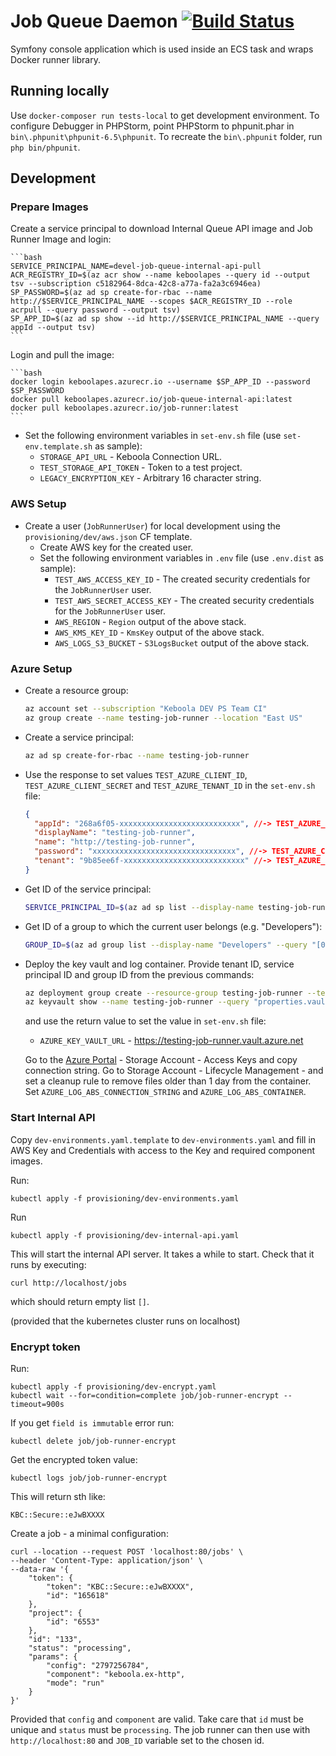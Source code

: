 # Job Queue Daemon [![Build Status](https://dev.azure.com/keboola-dev/job-runner/_apis/build/status/keboola.job-runner?branchName=master)](https://dev.azure.com/keboola-dev/job-runner/_build/latest?definitionId=5&branchName=master)

Symfony console application which is used inside an ECS task and wraps Docker runner library.

## Running locally
Use `docker-composer run tests-local` to get development environment.
To configure Debugger in PHPStorm, point PHPStorm to phpunit.phar in `bin\.phpunit\phpunit-6.5\phpunit`.
To recreate the `bin\.phpunit` folder, run `php bin/phpunit`.

## Development

### Prepare Images
Create a service principal to download Internal Queue API image and Job Runner Image and login:

    ```bash
	SERVICE_PRINCIPAL_NAME=devel-job-queue-internal-api-pull
	ACR_REGISTRY_ID=$(az acr show --name keboolapes --query id --output tsv --subscription c5182964-8dca-42c8-a77a-fa2a3c6946ea)
	SP_PASSWORD=$(az ad sp create-for-rbac --name http://$SERVICE_PRINCIPAL_NAME --scopes $ACR_REGISTRY_ID --role acrpull --query password --output tsv)
	SP_APP_ID=$(az ad sp show --id http://$SERVICE_PRINCIPAL_NAME --query appId --output tsv)	
    ```

Login and pull the image:

    ```bash
	docker login keboolapes.azurecr.io --username $SP_APP_ID --password $SP_PASSWORD
	docker pull keboolapes.azurecr.io/job-queue-internal-api:latest
	docker pull keboolapes.azurecr.io/job-runner:latest
    ```

- Set the following environment variables in `set-env.sh` file (use `set-env.template.sh` as sample):
    - `STORAGE_API_URL` - Keboola Connection URL.
    - `TEST_STORAGE_API_TOKEN` - Token to a test project.
    - `LEGACY_ENCRYPTION_KEY` - Arbitrary 16 character string.

### AWS Setup
- Create a user (`JobRunnerUser`) for local development using the `provisioning/dev/aws.json` CF template. 
    - Create AWS key for the created user. 
    - Set the following environment variables in `.env` file (use `.env.dist` as sample):
        - `TEST_AWS_ACCESS_KEY_ID` - The created security credentials for the `JobRunnerUser` user.
        - `TEST_AWS_SECRET_ACCESS_KEY` - The created security credentials for the `JobRunnerUser` user.
        - `AWS_REGION` - `Region` output of the above stack.
        - `AWS_KMS_KEY_ID` - `KmsKey` output of the above stack.
        - `AWS_LOGS_S3_BUCKET` - `S3LogsBucket` output of the above stack.

### Azure Setup

- Create a resource group:
    ```bash
    az account set --subscription "Keboola DEV PS Team CI"
    az group create --name testing-job-runner --location "East US"
    ```

- Create a service principal:
    ```bash
    az ad sp create-for-rbac --name testing-job-runner
    ```

- Use the response to set values `TEST_AZURE_CLIENT_ID`, `TEST_AZURE_CLIENT_SECRET` and `TEST_AZURE_TENANT_ID` in the `set-env.sh` file:
    ```json 
    {
      "appId": "268a6f05-xxxxxxxxxxxxxxxxxxxxxxxxxxx", //-> TEST_AZURE_CLIENT_ID
      "displayName": "testing-job-runner",
      "name": "http://testing-job-runner",
      "password": "xxxxxxxxxxxxxxxxxxxxxxxxxxxxxxxx", //-> TEST_AZURE_CLIENT_SECRET
      "tenant": "9b85ee6f-xxxxxxxxxxxxxxxxxxxxxxxxxxx" //-> TEST_AZURE_TENANT_ID
    }
    ```

- Get ID of the service principal:
    ```bash
    SERVICE_PRINCIPAL_ID=$(az ad sp list --display-name testing-job-runner --query "[0].objectId" --output tsv)
    ```

- Get ID of a group to which the current user belongs (e.g. "Developers"):
    ```bash
    GROUP_ID=$(az ad group list --display-name "Developers" --query "[0].objectId" --output tsv)
    ```

- Deploy the key vault and log container. Provide tenant ID, service principal ID and group ID from the previous commands:
    ```bash
    az deployment group create --resource-group testing-job-runner --template-file provisioning/dev/azure.json --parameters vault_name=testing-job-runner tenant_id=9b85ee6f-4fb0-4a46-8cb7-4dcc6b262a89 service_principal_object_id=$SERVICE_PRINCIPAL_ID group_object_id=$GROUP_ID storage_account_name=testingjobrunner container_name=debug-files
    az keyvault show --name testing-job-runner --query "properties.vaultUri"
    ```

    and use the return value to set the value in `set-env.sh` file:
    - `AZURE_KEY_VAULT_URL` - https://testing-job-runner.vault.azure.net

    Go to the [Azure Portal](https://portal.azure.com/) - Storage Account - Access Keys and copy connection string. 
    Go to Storage Account - Lifecycle Management - and set a cleanup rule to remove files older than 1 day from the container.
    Set  `AZURE_LOG_ABS_CONNECTION_STRING` and `AZURE_LOG_ABS_CONTAINER`.

### Start Internal API
Copy `dev-environments.yaml.template` to `dev-environments.yaml` and
fill in AWS Key and Credentials with access to the Key and required component images.

Run:
```
kubectl apply -f provisioning/dev-environments.yaml
```

Run
```
kubectl apply -f provisioning/dev-internal-api.yaml
```

This will start the internal API server. It takes a while to start. Check that it runs by executing:

```
curl http://localhost/jobs
```

which should return empty list `[]`.

(provided that the kubernetes cluster runs on localhost)

### Encrypt token

Run:

```
kubectl apply -f provisioning/dev-encrypt.yaml
kubectl wait --for=condition=complete job/job-runner-encrypt --timeout=900s
```

If you get `field is immutable` error run:
```
kubectl delete job/job-runner-encrypt
```

Get the encrypted token value:

```
kubectl logs job/job-runner-encrypt
```

This will return sth like:

```
KBC::Secure::eJwBXXXX
```

Create a job - a minimal configuration:

```
curl --location --request POST 'localhost:80/jobs' \
--header 'Content-Type: application/json' \
--data-raw '{
    "token": {
        "token": "KBC::Secure::eJwBXXXX",
        "id": "165618"
    },
    "project": {
        "id": "6553"
    },
    "id": "133",
    "status": "processing",
    "params": {
        "config": "2797256784",
        "component": "keboola.ex-http",
        "mode": "run"
    }
}'
```

Provided that `config` and `component` are valid. Take care that `id` must be unique and `status` must be `processing`.
The job runner can then use with `http://localhost:80` and `JOB_ID` variable set to the chosen id.

